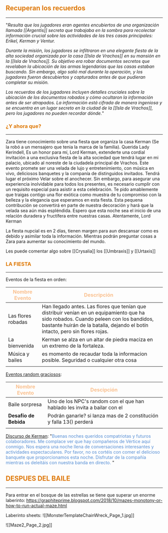 ## <font color="#de7802">Recuperan los recuerdos</font>
---
"*Resulta que los jugadores eran agentes encubiertos de una organización llamada [[Argentis]] secreta que trabajaba en la sombra para recolectar información crucial sobre las actividades de las tres casas principales: Erikel, Kerman y Ventur.*

*Durante la misión, los jugadores se infiltraron en una elegante fiesta de la alta sociedad organizada por la casa [[Isla de Vrachos]] en su mansión en la [[Isla de Vrachos]]. Su objetivo era robar documentos secretos que revelaban la ubicación de las armas legendarias que las casas estaban buscando. Sin embargo, algo salió mal durante la operación, y los jugadores fueron descubiertos y capturados antes de que pudieran completar su misión.*

*Los recuerdos de los jugadores incluyen detalles cruciales sobre la ubicación de los documentos robados y cómo ocultaron la información antes de ser atrapados. La información está cifrada de manera ingeniosa y se encuentra en un lugar secreto en la ciudad de la  [[Isla de Vrachos]], pero los jugadores no pueden recordar dónde.*"


### <font color="#de7802">¿Y ahora que?</font>
---
Zara tiene conocimiento sobre una fiesta que organiza la casa Kerman (Se la robó a un mensajero que tenia la marca de la familia).
	Querida Lady Kerindell,
	Es un honor para mí, Lord Kerman, extenderte una cordial invitación a una exclusiva fiesta de la alta sociedad que tendrá lugar en mi palacio, ubicado al noreste de la ciudadela principal de Vrachos. Este evento promete ser una velada de lujo y entretenimiento, con música en vivo, deliciosos banquetes y la companía de distinguidos invitados. Tendrá lugar el próximo Velar sobre el anochecer.
	Sin embargo, para asegurar una experiencia inolvidable para todos los presentes, es necesario cumplir con un requisito especial para asistir a esta celebración. Te pido amablemente que traigas contigo una flor exótica como muestra de tu compromiso con la belleza y la elegancia que esperamos en esta fiesta. Esta pequena contribución se convertirá en parte de nuestra decoración y hará que la velada sea aún más espléndida.
	Espero que esta noche sea el inicio de una relación duradera y fructífera entre nuestras casas.
	Atentamente,
	Lord Kerman

La fiesta nupcial es en 2 días, tienen margen para aun descansar como es debido y asimilar toda la información. Mientras podrán preguntar cosas a Zara para aumentar su conocimiento del mundo. 

Les puede comentar algo sobre [[Crysalia]] los [[Umbraxis]] y [[Urtaxis]]
### <font color="#de7802">LA FIESTA</font>
---
Eventos de la fiesta en orden:

| <font color="#fac08f">Nombre Evento</font>      | <font color="#fac08f">Descripción</font>                                                                                                                                                                                                            |     |
| ------------------ | ---------------------------------------------------------------------------------------------------------------------------------------------------------------------------------------------------------------------- | --- |
| Las flores robadas | Han llegado antes. Las flores que tenían que distribuir venían en un equipamiento que ha sido robados. Cuando peleen con los bandidos, bastante huirán de la batalla, dejando el botín intacto, pero sin flores rojas. |     |
| La bienvenida      | Kerman se alza en un altar de piedra maciza en un extremo de la fortaleza.                                                                                                                                             |     |
| Música y bailes    | es momento de recaudar toda la informacion posible. Seguridad o cualquier otra cosa                                                                                                                                    |     |
|                    |                                                                                                                                                                                                                        |     |


<u>Eventos random graciosos</u>:

| <font color="#fac08f">Nombre Evento</font> | <font color="#fac08f">Descipción</font>                                   |
| ------------------------------------------ | ------------------------------------------------------------------------- |
| Baile sorpresa                             | Uno de los NPC's random con el que han hablado les invita a bailar con el |
| **Desafío de Bebida**                      | Podrán ganarle? si lanza mas de 2 constitución y falla 13()  perderá      |
|                                            |                                                                           |

<u>Discurso de Kerman</u>:
"<font color="#548dd4">Buenas noches queridos compatriotas y futuros colaboradores.</font>
<font color="#548dd4">Me complace ver que hay compañeros de Vértice aquí conmigo. Nos espera una noche llena de conversaciones interesantes y actividades espectaculares. Por favor, no os cortéis con comer el delicioso banquete que proporcionamos esta noche. Disfrutar de la compañía mientras os deleitáis con nuestra banda en directo. </font> "

## <font color="#de7802">DESPUES DEL BAILE</font>
---
Para entrar en el bosque de las estrellas se tiene que superar un enorme laberinto:
https://graphiteprime.blogspot.com/2018/10/mazes-monotony-or-how-to-run-actual-maze.html

Laberinto sheets:
	![[MonsterTemplateChainWreck_Page_1.jpg]]

![[Maze2_Page_2.jpg]]


